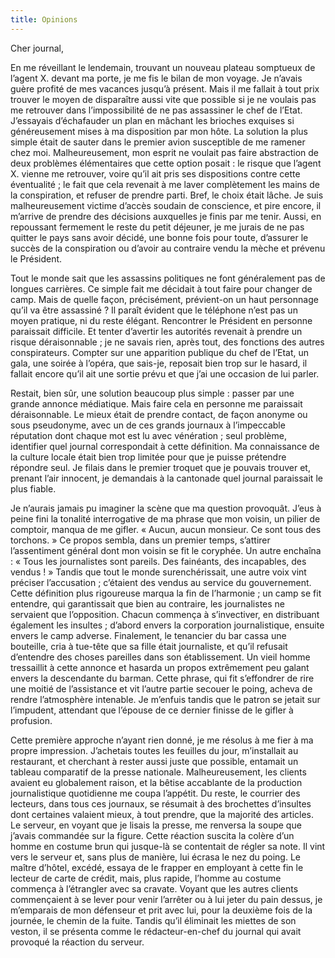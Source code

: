 ```yaml
---
title: Opinions
---
```

Cher journal,

En me réveillant le lendemain, trouvant un nouveau plateau somptueux de l’agent
X. devant ma porte, je me fis le bilan de mon voyage. Je n’avais guère profité
de mes vacances jusqu’à présent. Mais il me fallait à tout prix trouver le
moyen de disparaître aussi vite que possible si je ne voulais pas me retrouver
dans l’impossibilité de ne pas assassiner le chef de l’Etat. J’essayais
d’échafauder un plan en mâchant les brioches exquises si généreusement mises à
ma disposition par mon hôte. La solution la plus simple était de sauter dans le
premier avion susceptible de me ramener chez moi. Malheureusement, mon esprit
ne voulait pas faire abstraction de deux problèmes élémentaires que cette
option posait : le risque que l’agent X. vienne me retrouver, voire qu’il ait
pris ses dispositions contre cette éventualité ; le fait que cela revenait à me
laver complètement les mains de la conspiration, et refuser de prendre parti.
Bref, le choix était lâche. Je suis malheureusement victime d’accès soudain de
conscience, et pire encore, il m’arrive de prendre des décisions auxquelles je
finis par me tenir. Aussi, en repoussant fermement le reste du petit déjeuner,
je me jurais de ne pas quitter le pays sans avoir décidé, une bonne fois pour
toute, d’assurer le succès de la conspiration ou d’avoir au contraire vendu la
mèche et prévenu le Président.

Tout le monde sait que les assassins politiques ne font généralement pas de
longues carrières. Ce simple fait me décidait à tout faire pour changer de
camp. Mais de quelle façon, précisément, prévient-on un haut personnage qu’il
va être assassiné ? Il paraît évident que le téléphone n’est pas un moyen
pratique, ni du reste élégant. Rencontrer le Président en personne paraissait
difficile. Et tenter d’avertir les autorités revenait à prendre un risque
déraisonnable ;  je ne savais rien, après tout, des fonctions des autres
conspirateurs. Compter sur une apparition publique du chef de l’Etat, un gala,
une soirée à l’opéra, que sais-je, reposait bien trop sur le hasard, il fallait
encore qu’il ait une sortie prévu et que j’ai une occasion de lui parler. 

Restait, bien sûr, une solution beaucoup plus simple : passer par une grande
annonce médiatique. Mais faire cela en personne me paraissait déraisonnable. Le
mieux était de prendre contact, de façon anonyme ou sous pseudonyme, avec un de
ces grands journaux à l’impeccable réputation dont chaque mot est lu avec
vénération ; seul problème, identifier quel journal correspondait à cette
définition. Ma connaissance de la culture locale était bien trop limitée pour
que je puisse prétendre répondre seul. Je filais dans le premier troquet que je
pouvais trouver et, prenant l’air innocent, je demandais à la cantonade quel
journal paraissait le plus fiable.

Je n’aurais jamais pu imaginer la scène que ma question provoquât. J’eus à
peine fini la tonalité interrogative de ma phrase que mon voisin, un pilier de
comptoir, manqua de me gifler. « Aucun, aucun monsieur. Ce sont tous des
torchons. » Ce propos sembla, dans un premier temps, s’attirer l’assentiment
général dont mon voisin se fit le coryphée. Un autre enchaîna : « Tous les
journalistes sont pareils. Des fainéants, des incapables, des vendus ! » Tandis
que tout le monde surenchérissait, une autre voix vint préciser l’accusation ;
c’étaient des vendus au service du gouvernement. Cette définition plus
rigoureuse marqua la fin de l’harmonie ; un camp se fit entendre, qui
garantissait que bien au contraire, les journalistes ne servaient que
l’opposition. Chacun commença à s’invectiver, en distribuant également les
insultes ; d’abord envers la corporation journalistique, ensuite envers le camp
adverse. Finalement, le tenancier du bar cassa une bouteille, cria à tue-tête
que sa fille était journaliste, et qu’il refusait d’entendre des choses
pareilles dans son établissement. Un vieil homme tressaillit à cette annonce et
hasarda un propos extrêmement peu galant envers la descendante du barman. Cette
phrase, qui fit s’effondrer de rire une moitié de l’assistance et vit l’autre
partie secouer le poing, acheva de rendre l’atmosphère intenable. Je m’enfuis
tandis que le patron se jetait sur l’impudent, attendant que l’épouse de ce
dernier finisse de le gifler à profusion.

Cette première approche n’ayant rien donné, je me résolus à me fier à ma propre
impression. J’achetais toutes les feuilles du jour, m’installait au restaurant,
et cherchant à rester aussi juste que possible, entamait un tableau comparatif
de la presse nationale. Malheureusement, les clients avaient eu globalement
raison, et la bêtise accablante de la production journalistique quotidienne me
coupa l’appétit. Du reste, le courrier des lecteurs, dans tous ces journaux, se
résumait à des brochettes d’insultes dont certaines valaient mieux, à tout
prendre, que la majorité des articles. Le serveur, en voyant que je lisais la
presse, me renversa la soupe que j’avais commandée sur la figure. Cette
réaction suscita la colère d’un homme en costume brun qui jusque-là se
contentait de régler sa note. Il vint vers le serveur et, sans plus de manière,
lui écrasa le nez du poing. Le maître d’hôtel, excédé, essaya de le frapper en
employant à cette fin le lecteur de carte de crédit, mais, plus rapide, l’homme
au costume commença à l’étrangler avec sa cravate. Voyant que les autres
clients commençaient à se lever pour venir l’arrêter ou à lui jeter du pain
dessus, je m’emparais de mon défenseur et prit avec lui, pour la deuxième fois
de la journée, le chemin de la fuite. Tandis qu’il éliminait les miettes de son
veston, il se présenta comme le rédacteur-en-chef du journal qui avait provoqué
la réaction du serveur.

